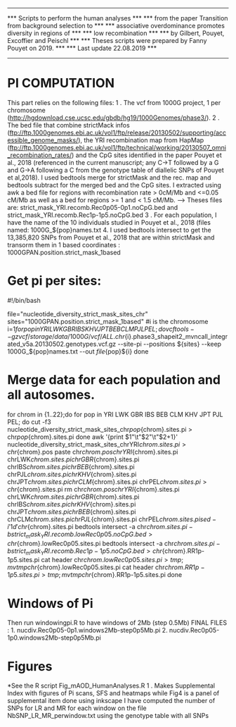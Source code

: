 *************************************************************************
***           Scripts to perform the human analyses                   ***
***   from the paper Transition from background selection to          ***
***  associative overdominance promotes diversity in regions of       ***
***                low recombination                                  ***
***   by Gilbert, Pouyet, Excoffier and Peischl                       ***
***   Theses scripts were prepared by Fanny Pouyet on 2019.           ***
***              Last update 22.08.2019                               ***
*************************************************************************


# PI COMPUTATION 
This part relies on the following files: 
	1 .  	The vcf from 1000G project, 1 per chromosome (http://hgdownload.cse.ucsc.edu/gbdb/hg19/1000Genomes/phase3/).
	2 . 	The bed file that combine strictMack infos (ftp://ftp.1000genomes.ebi.ac.uk/vol1/ftp/release/20130502/supporting/accessible_genome_masks/),
		the YRI recombination map from HapMap (ftp://ftp.1000genomes.ebi.ac.uk/vol1/ftp/technical/working/20130507_omni_recombination_rates/) and
		the CpG sites identified in the paper Pouyet et al., 2018 (referenced in the current manuscript; any C->T followed by a G and G->A following a C 
			from the genotype table of diallelic SNPs of Pouyet et al,2018).
		I used bedtools merge for strictMask and the rec. map and bedtools subtract for the merged bed and the CpG sites.
		I extracted using awk a bed file for regions with recombination rate > 0cM/Mb and <=0.05 cM/Mb as well as a bed for regions >= 1 and < 1.5 cM/Mb.
		--> Theses files are: strict_mask_YRI.recomb.Rec0p05-0p1.noCpG.bed and strict_mask_YRI.recomb.Rec1p-1p5.noCpG.bed
	3 .	For each population, I have the name of the 10 individuals studied in Pouyet et al., 2018 (files named: 1000G_${pop}names.txt
	4.	I used bedtools intersect to get the 13,385,820 SNPs from Pouyet et al., 2018 that are within strictMask and transorm them in 1 based coordinates : 1000GPAN.position.strict_mask_1based 
	
# Get pi per sites:

#!/bin/bash

file="nucleotide_diversity_strict_mask_sites_chr"
sites="1000GPAN.position.strict_mask_1based"
#i is the chromosome
i=$1
for pop in YRI LWK GBR IBS KHV JPT BEB CLM PJL PEL; do   
vcftools --gzvcf /storage/data/1000G/vcf/ALL.chr${i}.phase3_shapeit2_mvncall_integrated_v5a.20130502.genotypes.vcf.gz --site-pi --positions ${sites} --keep 1000G_${pop}names.txt --out ${file}${pop}${i}
done


# Merge data  for each population and all autosomes.

for chrom in {1..22};do 
 for pop in YRI LWK GBR IBS BEB CLM KHV JPT PJL PEL; do 
  cut -f3 nucleotide_diversity_strict_mask_sites_chr${pop}${chrom}.sites.pi > chr${pop}${chrom}.sites.pi
  done
 awk '{print $1"\t"$2"\t"$2+1}' nucleotide_diversity_strict_mask_sites_chrYRI${chrom}.sites.pi > chr${chrom}.pos
 paste chr${chrom}.pos chrYRI${chrom}.sites.pi chrLWK${chrom}.sites.pi chrGBR${chrom}.sites.pi chrIBS${chrom}.sites.pi chrBEB${chrom}.sites.pi chrPJL${chrom}.sites.pi chrKHV${chrom}.sites.pi chrJPT${chrom}.sites.pi chrCLM${chrom}.sites.pi chrPEL${chrom}.sites.pi >  chr${chrom}.sites.pi
 rm chr${chrom}.pos chrYRI${chrom}.sites.pi chrLWK${chrom}.sites.pi chrGBR${chrom}.sites.pi chrIBS${chrom}.sites.pi chrKHV${chrom}.sites.pi chrJPT${chrom}.sites.pi chrBEB${chrom}.sites.pi chrCLM${chrom}.sites.pi chrPJL${chrom}.sites.pi chrPEL${chrom}.sites.pi 
 sed -i '1d' chr${chrom}.sites.pi
 bedtools intersect -a chr${chrom}.sites.pi -b strict_mask_YRI.recomb.lowRec0p05.noCpG.bed> chr${chrom}.lowRec0p05.sites.pi 
 bedtools intersect -a chr${chrom}.sites.pi -b strict_mask_YRI.recomb.Rec1p-1p5.noCpG.bed > chr${chrom}.RR1p-1p5.sites.pi
 cat header chr${chrom}.lowRec0p05.sites.pi > tmp ; mv tmp chr${chrom}.lowRec0p05.sites.pi
 cat header chr${chrom}.RR1p-1p5.sites.pi > tmp ; mv tmp chr${chrom}.RR1p-1p5.sites.pi
done

# Windows of Pi
Then run windowingpi.R to have windows of 2Mb (step 0.5Mb)
FINAL FILES :
	1. nucdiv.Rec0p05-0p1.windows2Mb-step0p5Mb.pi
	2. nucdiv.Rec0p05-1p0.windows2Mb-step0p5Mb.pi

# Figures 
*See the R script Fig_mAOD_HumanAnalyses.R
	1 .	Makes Supplemental Index with figures of Pi scans, SFS and heatmaps
	 	while Fig4 is a panel of supplemental item done using inkscape
	 	I have computed the number of SNPs for LR and MR for each window on the file NbSNP_LR_MR_perwindow.txt using the genotype table with all SNPs

